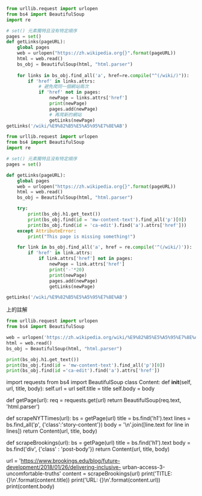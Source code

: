 ```python
from urllib.request import urlopen
from bs4 import BeautifulSoup
import re

# set() 元素獨特且沒有特定順序
pages = set()
def getLinks(pageURL):
    global pages
    web = urlopen("https://zh.wikipedia.org{}".format(pageURL))
    html = web.read()
    bs_obj = BeautifulSoup(html, "html.parser")
    
    for links in bs_obj.find_all('a', href=re.compile("^(/wiki/)")):
        if 'href' in links.attrs:
            # 避免爬同一個網站兩次
            if 'href' not in pages:
                newPage = links.attrs['href']
                print(newPage)
                pages.add(newPage)
                # 再爬新的網站
                getLinks(newPage)
getLinks('/wiki/%E9%82%B5%E5%A5%95%E7%8E%AB')
```
```python
from urllib.request import urlopen
from bs4 import BeautifulSoup
import re

# set() 元素獨特且沒有特定順序
pages = set()

def getLinks(pageURL):
    global pages
    web = urlopen("https://zh.wikipedia.org{}".format(pageURL))
    html = web.read()
    bs_obj = BeautifulSoup(html, "html.parser")

    try:
        print(bs_obj.h1.get_text())
        print(bs_obj.find(id = 'mw-content-text').find_all('p')[0])
        print(bs_obj.find(id = 'ca-edit').find('a').attrs['href']))
    except AttributeError:
        print("This page is missing something!")

    for link in bs_obj.find_all('a', href = re.compile('^(/wiki/)')):
        if 'href' in link.attrs:
            if link.attrs['href'] not in pages:
                newPage = link.attrs['href']
                print('-'*20)
                print(newPage)
                pages.add(newPage)
                getLinks(newPage)

getLinks('/wiki/%E9%82%B5%E5%A5%95%E7%8E%AB')
```

上的註解
```python
from urllib.request import urlopen
from bs4 import BeautifulSoup

web = urlopen('https://zh.wikipedia.org/wiki/%E9%82%B5%E5%A5%95%E7%8E%AB')
html = web.read()
bs_obj = BeautifulSoup(html, "html.parser")

print(bs_obj.h1.get_text())
print(bs_obj.find(id = 'mw-content-text').find_all('p')[0])
print(bs_obj.find(id ='ca-edit').find('a').attrs['href'])

```
import requests
from bs4 import BeautifulSoup
class Content:
    def __init__(self, url, title, body):
        self.url = url
        self.title = title
        self.body = body

def getPage(url):
        req = requests.get(url)
        return BeautifulSoup(req.text, 'html.parser')

def scrapeNYTTimes(url):
        bs = getPage(url)
        title = bs.find('h1').text
        lines = bs.find_all('p', {'class':'story-content'})
        body = '\n'.join([line.text for line in lines])
        return Content(url, title, body)

def scrapeBrookings(url):
        bs = getPage(url)
        title = bs.find('h1').text
        body = bs.find('div', {'class' : 'post-body'})
        return Content(url, title, body)


url = 'https://www.brookings.edu/blog/future-development/2018/01/26/delivering-inclusive- urban-access-3-uncomfortable-truths'
content = scrapeBrookings(url)
print('TITLE: {}\n'.format(content.title))
print('URL: {}\n'.format(content.url))
print(content.body)

